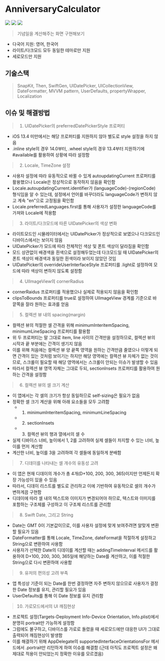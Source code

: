 # AnniversaryCalculator
<img src ="https://img.shields.io/badge/Swift-5.5-FA7343?logo=swift&logoColor=white"> <img src="https://img.shields.io/badge/Xcode-13.3-1575F9?logo=Xcode&logoColor=white"> <img src="https://img.shields.io/badge/Platforms-iOS_13.0-Green?style=flat-square">
> 기념일을 계산해주는 화면 구현해보기

* 다국어 지원: 영어, 한국어
* 라이트/다크모드 모두 동일한 테마로만 지원
* 세로모드만 지원

## 기술스택
> SnapKit, Then, SwiftGen, UIDatePicker, UICollectionView, DateFormatter, MVVM pattern, UserDefaults, propertyWrapper, Localization

## 이슈 및 해결방법
> 1. UIDatePicker의 preferredDatePickerStyle 프로퍼티
  - iOS 13.4 미만에서는 해당 프로퍼티를 지원하지 않아 별도로 style 설정을 하지 않음
  - .inline style의 경우 14.0부터, .wheel style의 경우 13.4부터 지원하기에 #available를 활용하여 상황에 따라 설정함
> 2. Locale, TimeZone 설정
  - 사용자 설정에 따라 유동적으로 바뀔 수 있게 autoupdatingCurrent 프로퍼티를 활용했으나 Locale은 정상적으로 동작하지 않음을 확인함
  - Locale.autoupdatingCurrent.identifier가 (languageCode)-(regionCode) 형식임을 알 수 있는데,
설정에서 언어를 바꾸더라도 languageCode가 변하지 않고 계속 "en"으로 고정됨을 확인함
  - Locale.preferredLanguages.first를 통해 사용자가 설정한 languageCode를 가져와 Locale에 적용함
> 3. 라이트/다크모드에 따른 UIDatePicker의 색상 변화
  - 라이트모드인 시뮬레이터에서는 UIDatePicker가 정상적으로 보였으나 다크모드인 디바이스에서는 보이지 않음
  - UIDatePicker가 모드에 따라 전체적인 색상 및 폰트 색상이 달라짐을 확인함
  - 모드 상관없이 배경색을 흰색으로 설정해두었는데 다크모드일 때 UIDatePicker의 폰트 색상이 배경색과 동일한 흰색이라 보이지 않았던 것임
  - UIDatePicker의 overrideUserInterfaceStyle 프로퍼티를 .light로 설정하여 모드에 따라 색상이 변하지 않도록 설정함
> 4. UIImageView의 cornerRadius
  - cornerRaidus 프로퍼티를 적용했으나 실제로 적용되지 않음을 확인함
  - clipsToBounds 프로퍼티를 true로 설정하여 UIImageView 경계를 기준으로 바깥쪽을 잘라 원하는 효과를 얻음
> 5. 컬렉션 뷰 내의 spacing(margin)
  - 컬렉션 뷰의 적절한 셀 간격을 위해 minimumInteritemSpacing, minimumLineSpacing 프로퍼티를 활용함
  - 위 두 프로퍼티는 말 그대로 item, line 사이의 간격만을 설정하므로, 컬렉션 뷰의 시작과 끝 부분에는 간격이 생기지 않음
  - 이를 위해 처음에는 컬렉션 뷰 양 끝쪽 영역을 원하는 간격만큼 줄였으나
이렇게 되면 간격이 있는 것처럼 보이기는 하지만 해당 영역에는 컬렉션 뷰 자체가 없는 것이므로,
스크롤이 필요할 때 해당 영역에서는 스크롤이 안되는 이슈가 발생할 수 있음
  - 따라서 컬렉션 뷰 영역 자체는 그대로 두되, sectionInsets 프로퍼티를 활용하여 원하는 간격을 설정함
> 6. 컬렉션 뷰의 셀 크기 계산
  - 이 앱에서는 각 셀의 크기가 항상 동일하므로 self-sizing은 필요가 없음
  - 정확한 셀 크기 계산을 위해 아래 요소들을 모두 고려함
    * 1. minimumInteritemSpacing, minimumLineSpacing
    * 2. sectionInsets
    * 3. 컬렉션 뷰의 행과 열에서의 셀 수
  - 실제 디바이스 너비, 높이에서 1, 2를 고려하여 실제 셀들이 차지할 수 있는 너비, 높이를 먼저 계산함
  - 계산한 너비, 높이를 3을 고려하여 각 셀들에 동일하게 분배함
 > 7. 디데이를 나타내는 셀 개수의 유동성 고려
  - 이 앱은 현재 디데이의 개수가 총 4개(D+100, 200, 300, 365)이지만 언제든지 확장 가능성이 있을 수 있음
  - 따라서, 디데이 리스트를 별도로 관리하고 이에 기반하여 유동적으로 셀의 개수가 변하게끔 구현함
  - 디데이에 따라 셀 내의 텍스트와 이미지가 변경되어야 하므로,
텍스트와 이미지를 포함하는 구조체를 구성하고 이 구조체 리스트를 관리함
 > 8. Swift Date, 그리고 String
  - Date는 GMT 0이 기본값이므로, 이를 사용자 설정에 맞게 보여주려면 알맞게 변환할 필요가 있음
  - DateFormatter를 통해 Locale, TimeZone, dateFormat을 적절하게 설정하고 String으로 변환하여 사용함
  - 사용자가 선택한 Date의 디데이를 계산할 때는 addingTimeInterval 메서드를 활용하여
D+100, 200, 300, 365일에 해당하는 Date를 계산하고, 이를 적절한 String으로 다시 변환하여 사용함
 > 9. 유저의 편의성 고려 부족
  - 앱 특성상 기준이 되는 Date를 한번 결정하면 자주 변하지 않으므로 사용자가 결정한 Date 정보를 유지, 관리할 필요가 있음
  - UserDefaults를 통해 이 Date 정보를 유지 관리함
 > 10. 가로모드에서의 UI 깨짐현상
  - 프로젝트 설정(Targets-Deployment Info-Device Orientation, Info.plist)에서 분명히 portrait만 가능하게 설정함
  - 그럼에도 불구하고, 디바이스를 가로로 돌렸을 때 세로모드에만 대응한 UI가 그대로 출력되어 깨짐현상이 발생함
  - 이를 해결하기 위해 AppDelegate의 supportedInterfaceOrientationsFor 메서드에서 .portrait만 리턴하게 하여 이슈를 해결함
(근데 아직도 프로젝트 설정은 왜 제대로 적용이 안되었는지 정확한 이유를 모르겠음)
